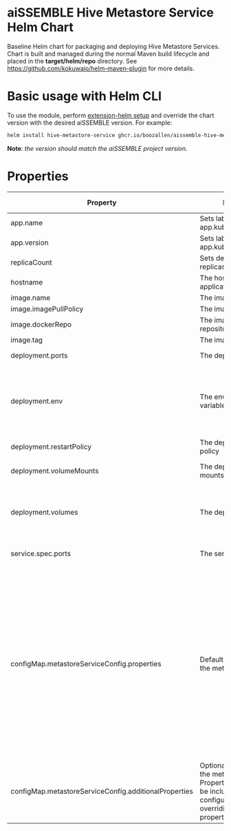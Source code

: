 # aiSSEMBLE Hive Metastore Service Helm Chart
Baseline Helm chart for packaging and deploying Hive Metastore Services. Chart is built and managed during the normal Maven build lifecycle and placed in the **target/helm/repo** directory. See https://github.com/kokuwaio/helm-maven-plugin for more details. 

# Basic usage with Helm CLI
To use the module, perform [extension-helm setup](../README.md#leveraging-extensions-helm) and override the chart version with the desired aiSSEMBLE version. For example:
```bash
helm install hive-metastore-service ghcr.io/boozallen/aissemble-hive-metastore-service-chart --version <AISSEMBLE-VERSION>
```
**Note**: *the version should match the aiSSEMBLE project version.*

# Properties
| Property                                              | Description                                        | Required Override | Default                                                                                                                                                                                                                                                                                                                                                                                                                                                                                                                                                                                                                                                                                                                                                                                                                                                                                                                                                                                                                                                                                                                                                                                                                                                                                                                                                                                       |
|-------------------------------------------------------|----------------------------------------------------|-------------------|-----------------------------------------------------------------------------------------------------------------------------------------------------------------------------------------------------------------------------------------------------------------------------------------------------------------------------------------------------------------------------------------------------------------------------------------------------------------------------------------------------------------------------------------------------------------------------------------------------------------------------------------------------------------------------------------------------------------------------------------------------------------------------------------------------------------------------------------------------------------------------------------------------------------------------------------------------------------------------------------------------------------------------------------------------------------------------------------------------------------------------------------------------------------------------------------------------------------------------------------------------------------------------------------------------------------------------------------------------------------------------------------------|
| app.name                                              | Sets label for app.kubernetes.io/name              | No                | Chart.Name (aissemble-hive-metastore-service)                                                                                                                                                                                                                                                                                                                                                                                                                                                                                                                                                                                                                                                                                                                                                                                                                                                                                                                                                                                                                                                                                                                                                                                                                                                                                                                                                 |
| app.version                                           | Sets label for app.kubernetes.io/version           | No                | Chart.AppVersion (aiSSEMBLE project version)                                                                                                                                                                                                                                                                                                                                                                                                                                                                                                                                                                                                                                                                                                                                                                                                                                                                                                                                                                                                                                                                                                                                                                                                                                                                                                                                                  |
| replicaCount                                          | Sets desired number of replicas (instances)        | No                | 1                                                                                                                                                                                                                                                                                                                                                                                                                                                                                                                                                                                                                                                                                                                                                                                                                                                                                                                                                                                                                                                                                                                                                                                                                                                                                                                                                                                             |
| hostname                                              | The hostname for the application                   | No                | hive-metastore-service                                                                                                                                                                                                                                                                                                                                                                                                                                                                                                                                                                                                                                                                                                                                                                                                                                                                                                                                                                                                                                                                                                                                                                                                                                                                                                                                                                        |
| image.name                                            | The image name                                     | Yes               | boozallen/aissemble-hive-service                                                                                                                                                                                                                                                                                                                                                                                                                                                                                                                                                                                                                                                                                                                                                                                                                                                                                                                                                                                                                                                                                                                                                                                                                                                                                                                                                              |
| image.imagePullPolicy                                 | The image pull policy                              | No                | IfNotPresent                                                                                                                                                                                                                                                                                                                                                                                                                                                                                                                                                                                                                                                                                                                                                                                                                                                                                                                                                                                                                                                                                                                                                                                                                                                                                                                                                                                  |
| image.dockerRepo                                      | The image docker repository                        | No                | NB: OSS: update with aissemble docker repository                                                                                                                                                                                                                                                                                                                                                                                                                                                                                                                                                                                                                                                                                                                                                                                                                                                                                                                                                                                                                                                                                                                                                                                                                                                                                                                                              |
| image.tag                                             | The image tag                                      | No                | Chart.AppVersion                                                                                                                                                                                                                                                                                                                                                                                                                                                                                                                                                                                                                                                                                                                                                                                                                                                                                                                                                                                                                                                                                                                                                                                                                                                                                                                                                                              |
| deployment.ports                                      | The deployment ports                               | No                | &emsp; - name: "thrift" <br/>&emsp;&emsp;containerPort: 9083                                                                                                                                                                                                                                                                                                                                                                                                                                                                                                                                                                                                                                                                                                                                                                                                                                                                                                                                                                                                                                                                                                                                                                                                                                                                                                                                  |
| deployment.env                                        | The environment variables for the pod              | No                | &emsp; - name: HADOOP_HOME <br/>&emsp;&emsp;value: /opt/hadoop-3.3.1 <br/>&emsp; - name: HADOOP_CLASSPATH <br/>&emsp;&emsp;value: $HADOOP_CLASSPATH:/opt/hadoop-3.3.1/share/hadoop/tools/lib/*.jar <br/>&emsp; - name: JAVA_HOME <br/>&emsp;&emsp;value: /usr/local/openjdk-11 <br/>&emsp; - name: HIVE_HOME <br/>&emsp;&emsp;value: /opt/apache-hive-metastore-3.0.0-bin                                                                                                                                                                                                                                                                                                                                                                                                                                                                                                                                                                                                                                                                                                                                                                                                                                                                                                                                                                                                                     |
| deployment.restartPolicy                              | The deployment restart policy                      | No                | Always                                                                                                                                                                                                                                                                                                                                                                                                                                                                                                                                                                                                                                                                                                                                                                                                                                                                                                                                                                                                                                                                                                                                                                                                                                                                                                                                                                                        |
| deployment.volumeMounts                               | The deployment volume mounts                       | No                | &emsp; - name: metastore-service-config <br/>&emsp;&emsp;mountPath: /opt/apache-hive-metastore-3.0.0-bin/conf/metastore-site.xml <br/>&emsp;&emsp;subPath: metastore-site.xml                                                                                                                                                                                                                                                                                                                                                                                                                                                                                                                                                                                                                                                                                                                                                                                                                                                                                                                                                                                                                                                                                                                                                                                                                 |
| deployment.volumes                                    | The deployment volumes                             | No                | &emsp; - name: metastore-service-config <br/>&emsp;&emsp;configMap: <br/>&emsp;&emsp;&emsp;name: metastore-service-config <br/>&emsp;&emsp;&emsp;items: <br/>&emsp;&emsp;&emsp;&emsp; - key: metastore-site.xml <br/>&emsp;&emsp;&emsp;&emsp;&emsp;path: metastore-site.xml                                                                                                                                                                                                                                                                                                                                                                                                                                                                                                                                                                                                                                                                                                                                                                                                                                                                                                                                                                                                                                                                                                                   |
| service.spec.ports                                    | The service spec ports                             | No                | &emsp; - name: "thrift" <br/>&emsp;&emsp;port: 9083 <br/>&emsp;&emsp;targetPort: 9083                                                                                                                                                                                                                                                                                                                                                                                                                                                                                                                                                                                                                                                                                                                                                                                                                                                                                                                                                                                                                                                                                                                                                                                                                                                                                                         |
| configMap.metastoreServiceConfig.properties           | Default configuration for the metastore service    | No                | &emsp; - name: metastore.thrift.uris <br/>&emsp;&emsp;value: thrift://0.0.0.0:9083 <br/>&emsp;&emsp;description: Thrift URI for the remote metastore. Used by metastore client to connect to remote metastore. <br/>&emsp; - name: metastore.task.threads.always <br/>&emsp;&emsp;value: org.apache.hadoop.hive.metastore.events.EventCleanerTask,org.apache.hadoop.hive.metastore.MaterializationsCacheCleanerTask <br/>&emsp; - name: metastore.expression.proxy <br/>&emsp;&emsp;value: org.apache.hadoop.hive.metastore.DefaultPartitionExpressionProxy <br/>&emsp; - name: javax.jdo.option.ConnectionDriverName <br/>&emsp;&emsp;value: com.mysql.cj.jdbc.Driver <br/>&emsp; - name: javax.jdo.option.ConnectionURL <br/>&emsp;&emsp;value: jdbc:mysql://hive-metastore-db:3306/metastore?createDatabaseIfNotExist=true\&amp;allowPublicKeyRetrieval=true\&amp;useSSL=false <br/>&emsp;&emsp;description: JDBC connect string for a JDBC metastore <br/>&emsp; - name: javax.jdo.option.ConnectionUserName <br/>&emsp;&emsp;value: hive <br/>&emsp;&emsp;description: Username to use against metastore database <br/>&emsp; - name: javax.jdo.option.ConnectionPassword <br/>&emsp;&emsp;value: hive <br/>&emsp;&emsp;description: Password to use against metastore database <br/>&emsp; - name: metastore.warehouse.dir <br/>&emsp;&emsp;value: s3a://spark-infrastructure/warehouse |
| configMap.metastoreServiceConfig.additionalProperties | Optional configuration for the metastore service. Properties added here will be included in the configuration without overriding the default properties | No                |                                                                                                                                                                                                                                                                                                                                                                                                                                                                                                                                                                                                                                                                                                                                                                                                                                                                                                                                                                                                                                                                                                                                                                                                                                                                                                                                                                                               |


